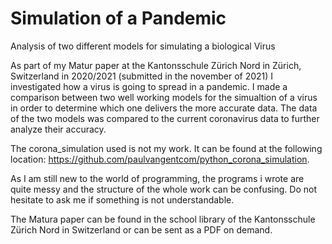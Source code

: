 # Simulation of a Pandemic
Analysis of two different models for simulating a biological Virus

As part of my Matur paper at the Kantonsschule Zürich Nord in Zürich, Switzerland in 2020/2021 (submitted in the november of 2021) I investigated how a virus is going to spread in a pandemic. I made a comparison between two well working models for the simualtion of a virus in order to determine which one delivers the more accurate data. The data of the two models was compared to the current coronavirus data to further analyze their accuracy. 

The corona_simulation used is not my work. It can be found at the following location: https://github.com/paulvangentcom/python_corona_simulation.

As I am still new to the world of programming, the programs i wrote are quite messy and the structure of the whole work can be confusing. Do not hesitate to ask me if something is not understandable. 

The Matura paper can be found in the school library of the Kantonsschule Zürich Nord in Switzerland or can be sent as a PDF on demand.
